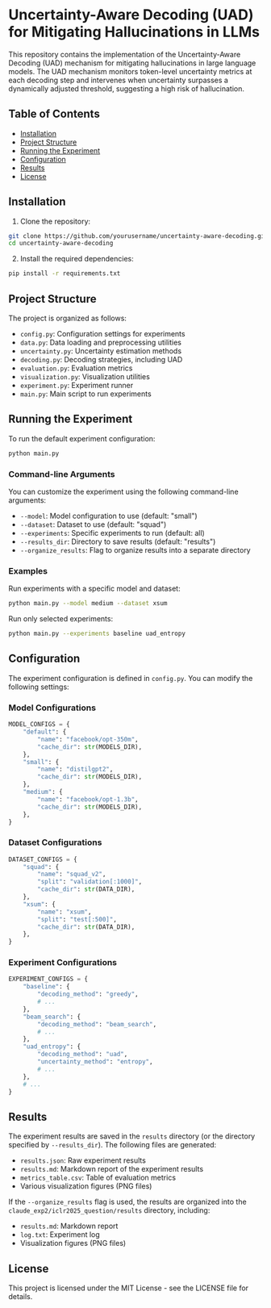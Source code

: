 # Uncertainty-Aware Decoding (UAD) for Mitigating Hallucinations in LLMs

This repository contains the implementation of the Uncertainty-Aware Decoding (UAD) mechanism for mitigating hallucinations in large language models. The UAD mechanism monitors token-level uncertainty metrics at each decoding step and intervenes when uncertainty surpasses a dynamically adjusted threshold, suggesting a high risk of hallucination.

## Table of Contents

- [Installation](#installation)
- [Project Structure](#project-structure)
- [Running the Experiment](#running-the-experiment)
- [Configuration](#configuration)
- [Results](#results)
- [License](#license)

## Installation

1. Clone the repository:

```bash
git clone https://github.com/yourusername/uncertainty-aware-decoding.git
cd uncertainty-aware-decoding
```

2. Install the required dependencies:

```bash
pip install -r requirements.txt
```

## Project Structure

The project is organized as follows:

- `config.py`: Configuration settings for experiments
- `data.py`: Data loading and preprocessing utilities
- `uncertainty.py`: Uncertainty estimation methods
- `decoding.py`: Decoding strategies, including UAD
- `evaluation.py`: Evaluation metrics
- `visualization.py`: Visualization utilities
- `experiment.py`: Experiment runner
- `main.py`: Main script to run experiments

## Running the Experiment

To run the default experiment configuration:

```bash
python main.py
```

### Command-line Arguments

You can customize the experiment using the following command-line arguments:

- `--model`: Model configuration to use (default: "small")
- `--dataset`: Dataset to use (default: "squad")
- `--experiments`: Specific experiments to run (default: all)
- `--results_dir`: Directory to save results (default: "results")
- `--organize_results`: Flag to organize results into a separate directory

### Examples

Run experiments with a specific model and dataset:

```bash
python main.py --model medium --dataset xsum
```

Run only selected experiments:

```bash
python main.py --experiments baseline uad_entropy
```

## Configuration

The experiment configuration is defined in `config.py`. You can modify the following settings:

### Model Configurations

```python
MODEL_CONFIGS = {
    "default": {
        "name": "facebook/opt-350m",
        "cache_dir": str(MODELS_DIR),
    },
    "small": {
        "name": "distilgpt2",
        "cache_dir": str(MODELS_DIR),
    },
    "medium": {
        "name": "facebook/opt-1.3b",
        "cache_dir": str(MODELS_DIR),
    },
}
```

### Dataset Configurations

```python
DATASET_CONFIGS = {
    "squad": {
        "name": "squad_v2",
        "split": "validation[:1000]",
        "cache_dir": str(DATA_DIR),
    },
    "xsum": {
        "name": "xsum",
        "split": "test[:500]",
        "cache_dir": str(DATA_DIR),
    },
}
```

### Experiment Configurations

```python
EXPERIMENT_CONFIGS = {
    "baseline": {
        "decoding_method": "greedy",
        # ...
    },
    "beam_search": {
        "decoding_method": "beam_search",
        # ...
    },
    "uad_entropy": {
        "decoding_method": "uad",
        "uncertainty_method": "entropy",
        # ...
    },
    # ...
}
```

## Results

The experiment results are saved in the `results` directory (or the directory specified by `--results_dir`). The following files are generated:

- `results.json`: Raw experiment results
- `results.md`: Markdown report of the experiment results
- `metrics_table.csv`: Table of evaluation metrics
- Various visualization figures (PNG files)

If the `--organize_results` flag is used, the results are organized into the `claude_exp2/iclr2025_question/results` directory, including:

- `results.md`: Markdown report
- `log.txt`: Experiment log
- Visualization figures (PNG files)

## License

This project is licensed under the MIT License - see the LICENSE file for details.